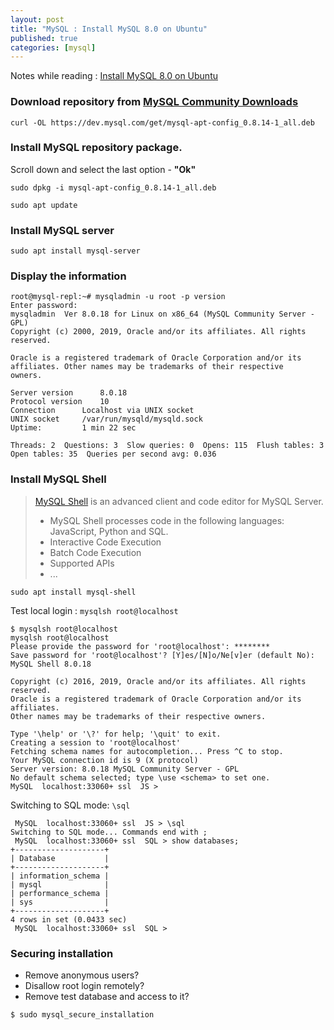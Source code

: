 ```yaml
---
layout: post
title: "MySQL : Install MySQL 8.0 on Ubuntu"
published: true
categories: [mysql]
---
```

Notes while reading : [Install MySQL 8.0 on Ubuntu](https://linoxide.com/linux-how-to/install-mysql-ubuntu/)

### Download repository from [MySQL Community Downloads](https://dev.mysql.com/downloads/repo/apt/)
```
curl -OL https://dev.mysql.com/get/mysql-apt-config_0.8.14-1_all.deb
```

### Install MySQL repository package.
Scroll down and select the last option - **"Ok"**
```
sudo dpkg -i mysql-apt-config_0.8.14-1_all.deb

sudo apt update
```

### Install MySQL server
```
sudo apt install mysql-server
```

### Display the information
```
root@mysql-repl:~# mysqladmin -u root -p version
Enter password:
mysqladmin  Ver 8.0.18 for Linux on x86_64 (MySQL Community Server - GPL)
Copyright (c) 2000, 2019, Oracle and/or its affiliates. All rights reserved.

Oracle is a registered trademark of Oracle Corporation and/or its
affiliates. Other names may be trademarks of their respective
owners.

Server version		8.0.18
Protocol version	10
Connection		Localhost via UNIX socket
UNIX socket		/var/run/mysqld/mysqld.sock
Uptime:			1 min 22 sec

Threads: 2  Questions: 3  Slow queries: 0  Opens: 115  Flush tables: 3  Open tables: 35  Queries per second avg: 0.036
```

### Install MySQL Shell
> [MySQL Shell](https://dev.mysql.com/doc/mysql-shell/8.0/en/) is an advanced client and code editor for MySQL Server.
> * MySQL Shell processes code in the following languages: JavaScript, Python and SQL.
> * Interactive Code Execution
> * Batch Code Execution
> * Supported APIs
> * ...

```
sudo apt install mysql-shell
```
Test local login :   `mysqlsh root@localhost`
```
$ mysqlsh root@localhost
mysqlsh root@localhost
Please provide the password for 'root@localhost': ********
Save password for 'root@localhost'? [Y]es/[N]o/Ne[v]er (default No):
MySQL Shell 8.0.18

Copyright (c) 2016, 2019, Oracle and/or its affiliates. All rights reserved.
Oracle is a registered trademark of Oracle Corporation and/or its affiliates.
Other names may be trademarks of their respective owners.

Type '\help' or '\?' for help; '\quit' to exit.
Creating a session to 'root@localhost'
Fetching schema names for autocompletion... Press ^C to stop.
Your MySQL connection id is 9 (X protocol)
Server version: 8.0.18 MySQL Community Server - GPL
No default schema selected; type \use <schema> to set one.
MySQL  localhost:33060+ ssl  JS >
```
Switching to SQL mode:  `\sql`
```
 MySQL  localhost:33060+ ssl  JS > \sql
Switching to SQL mode... Commands end with ;
 MySQL  localhost:33060+ ssl  SQL > show databases;
+--------------------+
| Database           |
+--------------------+
| information_schema |
| mysql              |
| performance_schema |
| sys                |
+--------------------+
4 rows in set (0.0433 sec)
 MySQL  localhost:33060+ ssl  SQL >
```

### Securing installation
* Remove anonymous users?
* Disallow root login remotely?
* Remove test database and access to it?

```
$ sudo mysql_secure_installation
```
